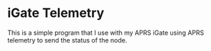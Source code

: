 # iGate Telemetry

This is a simple program that I use with my APRS iGate using APRS
telemetry to send the status of the node.
